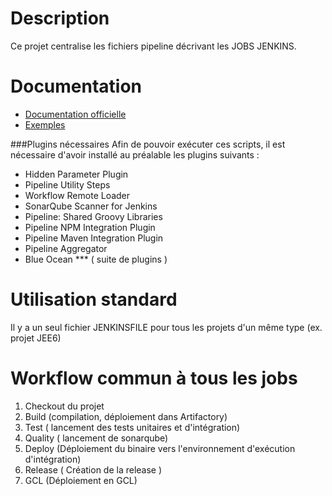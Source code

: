 Description
===========

Ce projet centralise les fichiers pipeline décrivant les JOBS JENKINS.


Documentation
=============

* [Documentation officielle](https://jenkins.io/doc/)
* [Exemples](https://github.com/jenkinsci/pipeline-examples/tree/master/jenkinsfile-examples/)


###Plugins nécessaires
Afin de pouvoir exécuter ces scripts, il est nécessaire d'avoir installé au préalable les plugins suivants :

* Hidden Parameter Plugin
* Pipeline Utility Steps
* Workflow Remote Loader
* SonarQube Scanner for Jenkins
* Pipeline: Shared Groovy Libraries
* Pipeline NPM Integration Plugin
* Pipeline Maven Integration Plugin
* Pipeline Aggregator
* Blue Ocean *** ( suite de plugins )


Utilisation standard
====================
Il y a un seul fichier JENKINSFILE pour tous les projets d'un même type (ex. projet JEE6)


Workflow commun à tous les jobs
===============================
1. Checkout du projet
2. Build (compilation, déploiement dans Artifactory)
3. Test ( lancement des tests unitaires et d'intégration)
4. Quality ( lancement de sonarqube)
5. Deploy (Déploiement du binaire vers l'environnement d'exécution d'intégration)
6. Release ( Création de la release )
7. GCL (Déploiement en GCL)
